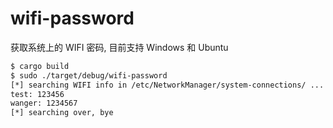 # wifi-password


获取系统上的 WIFI 密码, 目前支持 Windows 和 Ubuntu


```sh
$ cargo build
$ sudo ./target/debug/wifi-password
[*] searching WIFI info in /etc/NetworkManager/system-connections/ ...
test: 123456
wanger: 1234567
[*] searching over, bye
```